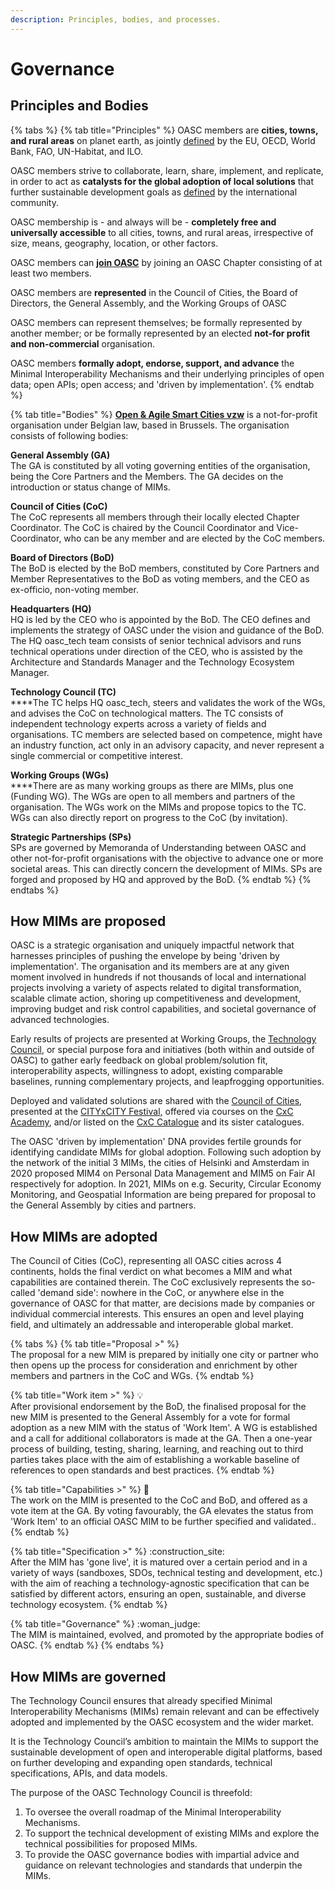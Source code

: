 ```yaml
---
description: Principles, bodies, and processes.
---
```


# Governance

## Principles and Bodies

{% tabs %}
{% tab title="Principles" %}
OASC members are **cities, towns, and rural areas** on planet earth, as jointly [defined](https://unstats.un.org/unsd/statcom/51st-session/documents/BG-Item3j-Recommendation-E.pdf) by the EU, OECD, World Bank, FAO, UN-Habitat, and ILO.

OASC members strive to collaborate, learn, share, implement, and replicate, in order to act as **catalysts for the global adoption of local solutions** that further sustainable development goals as [defined](https://sustainabledevelopment.un.org/content/documents/21252030%20Agenda%20for%20Sustainable%20Development%20web.pdf) by the international community.

OASC membership is - and always will be - **completely free and universally accessible** to all cities, towns, and rural areas, irrespective of size, means, geography, location, or other factors.

OASC members can [**join OASC**](https://oascities.org/join-oasc/) by joining an OASC Chapter consisting of at least two members.

OASC members are **represented** in the Council of Cities, the Board of Directors, the General Assembly, and the Working Groups of OASC

OASC members can represent themselves; be formally represented by another member; or be formally represented by an elected **not-for profit and non-commercial** organisation.

OASC members **formally adopt, endorse, support, and advance** the Minimal Interoperability Mechanisms and their underlying principles of open data; open APIs; open access; and 'driven by implementation'.
{% endtab %}

{% tab title="Bodies" %}
[**Open & Agile Smart Cities vzw**](http://www.ejustice.just.fgov.be/tsv\_pdf/2017/12/21/17329012.pdf) is a not-for-profit organisation under Belgian law, based in Brussels. The organisation consists of following bodies:

**General Assembly (GA)**\
The GA is constituted by all voting governing entities of the organisation, being the Core Partners and the Members. The GA decides on the introduction or status change of MIMs.

**Council of Cities (CoC)**\
The CoC represents all members through their locally elected Chapter Coordinator. The CoC is chaired by the Council Coordinator and Vice-Coordinator, who can be any member and are elected by the CoC members.

**Board of Directors (BoD)**\
The BoD is elected by the BoD members, constituted by Core Partners and Member Representatives to the BoD as voting members, and the CEO as ex-officio, non-voting member.

**Headquarters (HQ)**\
HQ is led by the CEO who is appointed by the BoD. The CEO defines and implements the strategy of OASC under the vision and guidance of the BoD. The HQ oasc\_tech team consists of senior technical advisors and runs technical operations under direction of the CEO, who is assisted by the Architecture and Standards Manager and the Technology Ecosystem Manager.

**Technology Council (TC)**\
\*\*\*\*The TC helps HQ oasc\_tech, steers and validates the work of the WGs, and advises the CoC on technological matters. The TC consists of independent technology experts across a variety of fields and organisations. TC members are selected based on competence, might have an industry function, act only in an advisory capacity, and never represent a single commercial or competitive interest.

**Working Groups (WGs)**\
\*\*\*\*There are as many working groups as there are MIMs, plus one (Funding WG). The WGs are open to all members and partners of the organisation. The WGs work on the MIMs and propose topics to the TC. WGs can also directly report on progress to the CoC (by invitation).

**Strategic Partnerships (SPs)**\
SPs are governed by Memoranda of Understanding between OASC and other not-for-profit organisations with the objective to advance one or more societal areas. This can directly concern the development of MIMs. SPs are forged and proposed by HQ and approved by the BoD.
{% endtab %}
{% endtabs %}

## How MIMs are proposed

OASC is a strategic organisation and uniquely impactful network that harnesses principles of pushing the envelope by being 'driven by implementation'. The organisation and its members are at any given moment involved in hundreds if not thousands of local and international projects involving a variety of aspects related to digital transformation, scalable climate action, shoring up competitiveness and development, improving budget and risk control capabilities, and societal governance of advanced technologies.

Early results of projects are presented at Working Groups, the [Technology Council](https://oascities.org/technology-council/), or special purpose fora and initiatives (both within and outside of OASC) to gather early feedback on global problem/solution fit, interoperability aspects, willingness to adopt, existing comparable baselines, running complementary projects, and leapfrogging opportunities.

Deployed and validated solutions are shared with the [Council of Cities](https://oascities.org/national-networks/), presented at the [CITYxCITY Festival,](https://www.citybycity.com) offered via courses on the [CxC Academy](https://www.citybycity.academy), and/or listed on the [CxC Catalogue](https://catalogue.city/) and its sister catalogues.

The OASC 'driven by implementation' DNA provides fertile grounds for identifying candidate MIMs for global adoption. Following such adoption by the network of the initial 3 MIMs, the cities of Helsinki and Amsterdam in 2020 proposed MIM4 on Personal Data Management and MIM5 on Fair AI respectively for adoption. In 2021, MIMs on e.g. Security, Circular Economy Monitoring, and Geospatial Information are being prepared for proposal to the General Assembly by cities and partners.

## How MIMs are adopted

The Council of Cities (CoC), representing all OASC cities across 4 continents, holds the final verdict on what becomes a MIM and what capabilities are contained therein. The CoC exclusively represents the so-called 'demand side': nowhere in the CoC, or anywhere else in the governance of OASC for that matter, are decisions made by companies or individual commercial interests. This ensures an open and level playing field, and ultimately an addressable and interoperable global market.

{% tabs %}
{% tab title="Proposal >" %}
\
The proposal for a new MIM is prepared by initially one city or partner who then opens up the process for consideration and enrichment by other members and partners in the CoC and WGs.
{% endtab %}

{% tab title="Work item >" %}
:bulb:\
After provisional endorsement by the BoD, the finalised proposal for the new MIM is presented to the General Assembly for a vote for formal adoption as a new MIM with the status of 'Work Item'. A WG is established and a call for additional collaborators is made at the GA. Then a one-year process of building, testing, sharing, learning, and reaching out to third parties takes place with the aim of establishing a workable baseline of references to open standards and best practices.
{% endtab %}

{% tab title="Capabilities >" %}
:jigsaw:\
The work on the MIM is presented to the CoC and BoD, and offered as a vote item at the GA. By voting favourably, the GA elevates the status from 'Work Item' to an official OASC MIM to be further specified and validated..
{% endtab %}

{% tab title="Specification >" %}
:construction\_site:\
After the MIM has 'gone live', it is matured over a certain period and in a variety of ways (sandboxes, SDOs, technical testing and development, etc.) with the aim of reaching a technology-agnostic specification that can be satisfied by different actors, ensuring an open, sustainable, and diverse technology ecosystem.
{% endtab %}

{% tab title="Governance" %}
:woman\_judge:\
The MIM is maintained, evolved, and promoted by the appropriate bodies of OASC.
{% endtab %}
{% endtabs %}

## How MIMs are governed

The Technology Council ensures that already specified Minimal Interoperability Mechanisms (MIMs) remain relevant and can be effectively adopted and implemented by the OASC ecosystem and the wider market.

It is the Technology Council’s ambition to maintain the MIMs to support the sustainable development of open and interoperable digital platforms, based on further developing and expanding open standards, technical specifications, APIs, and data models.

The purpose of the OASC Technology Council is threefold:

1. To oversee the overall roadmap of the Minimal Interoperability Mechanisms.
2. To support the technical development of existing MIMs and explore the technical possibilities for proposed MIMs.
3. To provide the OASC governance bodies with impartial advice and guidance on relevant technologies and standards that underpin the MIMs.
